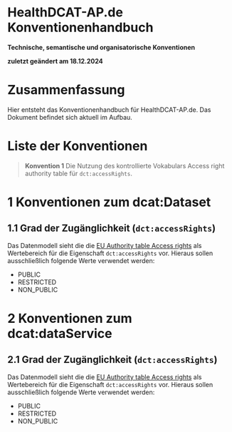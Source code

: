 # HealthDCAT-AP.de Konventionenhandbuch
**Technische, semantische und organisatorische Konventionen**

**zuletzt geändert am 18.12.2024**


# Zusammenfassung

Hier entsteht das Konventionenhandbuch für HealthDCAT-AP.de. Das Dokument befindet sich aktuell im Aufbau.


# Liste der Konventionen
> **Konvention 1** Die Nutzung des kontrollierte Vokabulars Access right authority table für `dct:accessRights`. 

# 1 Konventionen zum dcat:Dataset

## 1.1 Grad der Zugänglichkeit (`dct:accessRights`) 

Das Datenmodell sieht die die [EU Authority table Access rights](https://op.europa.eu/de/web/eu-vocabularies/dataset/-/resource?uri=http://publications.europa.eu/resource/dataset/access-right) als Wertebereich für die Eigenschaft `dct:accessRights` vor. Hieraus sollen ausschließlich folgende Werte verwendet werden:
- PUBLIC
- RESTRICTED
- NON_PUBLIC

# 2 Konventionen zum dcat:dataService

## 2.1 Grad der Zugänglichkeit (`dct:accessRights`)

Das Datenmodell sieht die die [EU Authority table Access rights](https://op.europa.eu/de/web/eu-vocabularies/dataset/-/resource?uri=http://publications.europa.eu/resource/dataset/access-right) als Wertebereich für die Eigenschaft `dct:accessRights` vor. Hieraus sollen ausschließlich folgende Werte verwendet werden:
- PUBLIC
- RESTRICTED
- NON_PUBLIC

